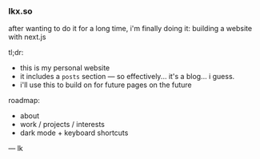 ### lkx.so
after wanting to do it for a long time, i'm finally doing it: building a website with next.js

tl;dr:
* this is my personal website
* it includes a `posts` section — so effectively... it's a blog... i guess.
* i'll use this to build on for future pages on the future

roadmap:
* about 
* work / projects / interests
* dark mode + keyboard shortcuts

— lk
